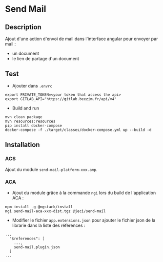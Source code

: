 # Send Mail

## Description

Ajout d'une action d'envoi de mail dans l'interface angular pour envoyer par mail :
*  un document
* le lien de partage d'un document

## Test

* Ajouter dans `.envrc`

```
export PRIVATE_TOKEN=<your token that access the api>
export GITLAB_API="https://gitlab.beezim.fr/api/v4"
```

* Build and run

```
mvn clean package
mvn resources:resources
pip install docker-compose
docker-compose -f ./target/classes/docker-compose.yml up --build -d
```

## Installation

### ACS

Ajout du module `send-mail-platform-xxx.amp`.

### ACA

* Ajout du module grâce à la commande `ngi` lors du build de l'application ACA :

```
npm install -g @ngstack/install
ngi send-mail-aca-xxx-dist.tgz @jeci/send-mail
```

* Modifier le fichier `app.extensions.json` pour ajouter le fichier json de la librarie dans la liste des références :

```
...
  "$references": [
    ...,
    send-mail.plugin.json
  ]
...
```
